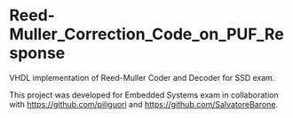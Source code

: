 # Reed-Muller_Correction_Code_on_PUF_Response
VHDL implementation of Reed-Muller Coder and Decoder for SSD exam. 

This project was developed for Embedded Systems exam in collaboration with https://github.com/piliguori and https://github.com/SalvatoreBarone.
